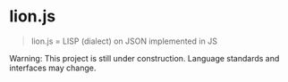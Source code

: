 lion.js
===

> lion.js = LISP (dialect) on JSON implemented in JS

Warning: This project is still under construction. Language standards and interfaces may change.
